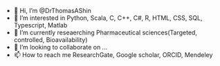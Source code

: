 - 👋 Hi, I’m @DrThomasAShin
- 👀 I’m interested in Python, Scala, C, C++, C#, R, HTML, CSS, SQL, Typescript, Matlab
- 🌱 I’m currently reseaerching Pharmaceutical sciences(Targeted, controlled, Bioavailability)
- 💞️ I’m looking to collaborate on ...
- 📫 How to reach me ResearchGate, Google scholar, ORCID, Mendeley

<!---
DrThomasAShin/DrThomasAShin is a ✨ special ✨ repository because its `README.md` (this file) appears on your GitHub profile.
You can click the Preview link to take a look at your changes.
--->
